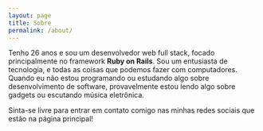 ```yaml
---
layout: page
title: Sobre
permalink: /about/
---
```


Tenho 26 anos e sou um desenvolvedor web full stack, focado principalmente no framework **Ruby on Rails**. Sou um entusiasta de tecnologia, e todas as coisas que podemos fazer com computadores. Quando eu não estou programando ou estudando algo sobre desenvolvimento de software, provavelmente estou lendo algo sobre gadgets ou escutando música eletrônica.

Sinta-se livre para entrar em contato comigo nas minhas redes sociais que estão na página principal!
